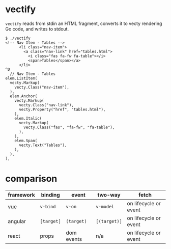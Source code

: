 # vectify

`vectify` reads from stdin an HTML fragment, converts it to vecty rendering Go code, and writes to stdout.

```
$ ./vectify
<!-- Nav Item - Tables -->
      <li class="nav-item">
        <a class="nav-link" href="tables.html">
          <i class="fas fa-fw fa-table"></i>
          <span>Tables</span></a>
      </li>
^D
  // Nav Item - Tables
elem.ListItem(
  vecty.Markup(
    vecty.Class("nav-item"),
  ),
  elem.Anchor(
    vecty.Markup(
      vecty.Class("nav-link"),
      vecty.Property("href", "tables.html"),
    ),
    elem.Italic(
      vecty.Markup(
        vecty.Class("fas", "fa-fw", "fa-table"),
      ),
    ),
    elem.Span(
      vecty.Text("Tables"),
    ),
  ),
),
```

# comparison

| framework |  binding   |   event    |   two-way    |         fetch         |
| --------- | ---------- | ---------- | ------------ | --------------------- |
| vue       | `v-bind`   | `v-on`     | `v-model`    | on lifecycle or event |
| angular   | `[target]` | `(target)` | `[(target)]` | on lifecycle or event |
| react     | props      | dom events | n/a          | on lifecycle or event |
